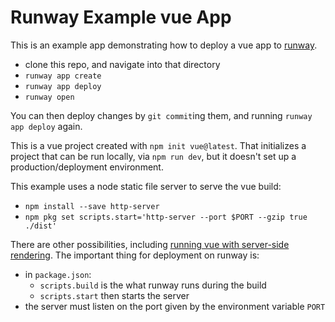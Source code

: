 

# Runway Example vue App

This is an example app demonstrating how to deploy a vue app
to [runway](https://runway.planetary-quantum.com/).

* clone this repo, and navigate into that directory
* `runway app create`
* `runway app deploy`
* `runway open`

You can then deploy changes by `git commit`ing them, and running `runway app
deploy` again.

This is a vue project created with `npm init vue@latest`. That initializes
a project that can be run locally, via `npm run dev`, but it doesn't set up
a production/deployment environment.

This example uses a node static file server to serve the vue build:
* `npm install --save http-server`
* `npm pkg set scripts.start='http-server --port $PORT --gzip true ./dist'`

There are other possibilities, including [running vue with server-side
rendering](https://vitejs.dev/guide/ssr.html). The important thing for
deployment on runway is:

* in `package.json`:
    * `scripts.build` is the what runway runs during the build
    * `scripts.start` then starts the server
* the server must listen on the port given by the environment variable `PORT`

